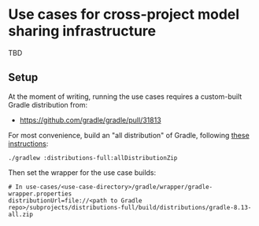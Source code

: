 
# Use cases for cross-project model sharing infrastructure

TBD

## Setup

At the moment of writing, running the use cases requires a custom-built Gradle distribution from:
- https://github.com/gradle/gradle/pull/31813

For most convenience, build an "all distribution" of Gradle,
following [these instructions](https://github.com/gradle/gradle/blob/master/CONTRIBUTING.md#building-a-distribution-from-source):

```
./gradlew :distributions-full:allDistributionZip
```

Then set the wrapper for the use case builds:

```
# In use-cases/<use-case-directory>/gradle/wrapper/gradle-wrapper.properties
distributionUrl=file://<path to Gradle repo>/subprojects/distributions-full/build/distributions/gradle-8.13-all.zip
```
